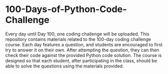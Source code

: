 # 100-Days-of-Python-Code-Challenge
Every day until Day 100, one coding challenge will be uploaded.
This repository contains materials related to the 100-day coding challenge course. Each day features a question, and students are encouraged to first try to answer it on their own. After attempting the question, they can then check their code against the provided Python code solution. The course is designed so that each student, after participating in the class, should be able to solve the questions using the materials provided.
